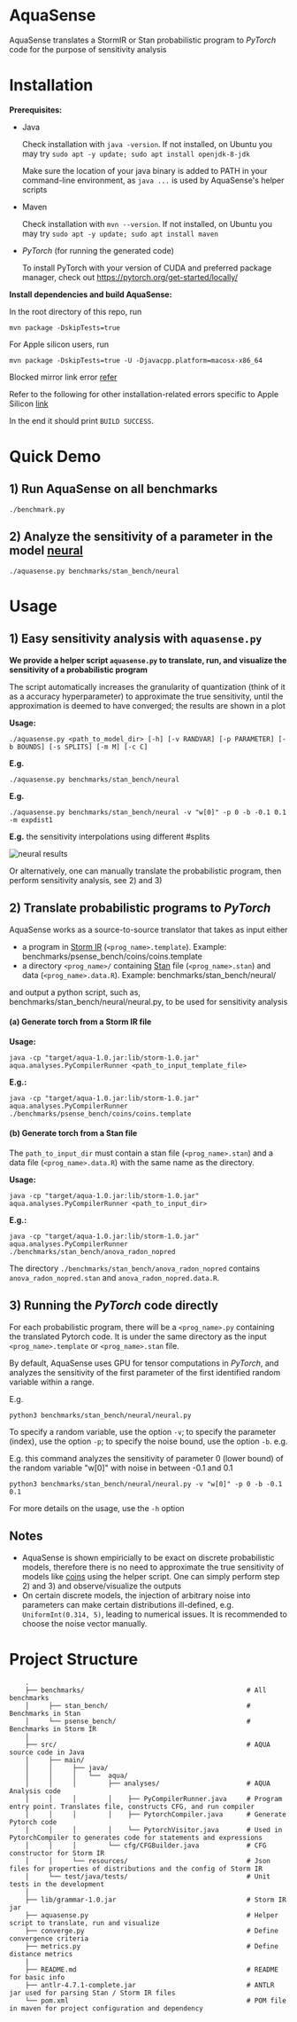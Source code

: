 # AquaSense

AquaSense translates a StormIR or Stan probabilistic program to *PyTorch* code for the purpose of sensitivity analysis

# Installation

**Prerequisites:**

* Java 

  Check installation with `java -version`. If not installed, on Ubuntu you may try `sudo apt -y update; sudo apt install openjdk-8-jdk`

  Make sure the location of your java binary is added to PATH in your command-line environment, as `java ...` is used by AquaSense's helper scripts

* Maven

  Check installation with `mvn --version`. If not installed, on Ubuntu you may try `sudo apt -y update; sudo apt install maven`
  
* *PyTorch* (for running the generated code)

  To install PyTorch with your version of CUDA and preferred package manager, check out https://pytorch.org/get-started/locally/


**Install dependencies and build AquaSense:**

In the root directory of this repo, run
    
    mvn package -DskipTests=true

For Apple silicon users, run 

    mvn package -DskipTests=true -U -Djavacpp.platform=macosx-x86_64

Blocked mirror link error [refer](https://stackoverflow.com/questions/67833372/getting-blocked-mirror-for-repositories-maven-error-even-after-adding-mirrors/67835542#67835542)

Refer to the following for other installation-related errors specific to Apple Silicon [link](https://community.konduit.ai/t/support-for-apple-silicon-m1/1168)

In the end it should print `BUILD SUCCESS`.

# Quick Demo

## 1) Run AquaSense on all benchmarks
```
./benchmark.py
```

## 2) Analyze the sensitivity of a parameter in the model [neural](benchmarks/stan_bench/neural/neural.stan)

```
./aquasense.py benchmarks/stan_bench/neural
```

# Usage

## 1) Easy sensitivity analysis with `aquasense.py`

**We provide a helper script `aquasense.py` to translate, run, and visualize the sensitivity of a probabilistic program**

The script automatically increases the granularity of quantization (think of it as a accuracy hyperparameter) to approximate the true sensitivity, until the approximation is deemed to have converged; the results are shown in a plot

**Usage:**

```
./aquasense.py <path_to_model_dir> [-h] [-v RANDVAR] [-p PARAMETER] [-b BOUNDS] [-s SPLITS] [-m M] [-c C]
```
**E.g.**
```
./aquasense.py benchmarks/stan_bench/neural
```

**E.g.**
```
./aquasense.py benchmarks/stan_bench/neural -v "w[0]" -p 0 -b -0.1 0.1 -m expdist1
```

**E.g.** the sensitivity interpolations using different #splits

![neural results](neural.png)

Or alternatively, one can manually translate the probabilistic program, then perform sensitivity analysis, see 2) and 3)
## 2) Translate probabilistic programs to *PyTorch*

AquaSense works as a source-to-source translator that takes as input either  
- a program in [Storm IR](https://misailo.cs.illinois.edu/papers/storm-fse19.pdf) (`<prog_name>.template`). Example: benchmarks/psense_bench/coins/coins.template
- a directory `<prog_name>/` containing [Stan](https://mc-stan.org/) file (`<prog_name>.stan`) and data (`<prog_name>.data.R`). Example: benchmarks/stan_bench/neural/

and output a python script, such as, benchmarks/stan_bench/neural/neural.py, to be used for sensitivity analysis

#### (a) Generate torch from a Storm IR file
**Usage:**
    
    java -cp "target/aqua-1.0.jar:lib/storm-1.0.jar" aqua.analyses.PyCompilerRunner <path_to_input_template_file>
    
**E.g.:**

    java -cp "target/aqua-1.0.jar:lib/storm-1.0.jar" aqua.analyses.PyCompilerRunner ./benchmarks/psense_bench/coins/coins.template
    

#### (b) Generate torch from a Stan file
The `path_to_input_dir` must contain a stan file (`<prog_name>.stan`) and a data file (`<prog_name>.data.R`) with the same name as the directory.

**Usage:**
    
    java -cp "target/aqua-1.0.jar:lib/storm-1.0.jar" aqua.analyses.PyCompilerRunner <path_to_input_dir>
    
**E.g.:**

    java -cp "target/aqua-1.0.jar:lib/storm-1.0.jar" aqua.analyses.PyCompilerRunner ./benchmarks/stan_bench/anova_radon_nopred

 The directory `./benchmarks/stan_bench/anova_radon_nopred` contains `anova_radon_nopred.stan` and `anova_radon_nopred.data.R`.


## 3) Running the *PyTorch* code directly

For each probabilistic program, there will be a `<prog_name>.py` containing the translated Pytorch code. It is under the same directory as the input `<prog_name>.template` or `<prog_name>.stan` file.

By default, AquaSense uses GPU for tensor computations in *PyTorch*, and analyzes the sensitivity of the first parameter of the first identified random variable within a range.

E.g.
```
python3 benchmarks/stan_bench/neural/neural.py
```

To specify a random variable, use the option `-v`; to specify the parameter (index), use the option `-p`; to specify the noise bound, use the option `-b`. e.g.

E.g. this command analyzes the sensitivity of parameter 0 (lower bound) of the random variable "w[0]" with noise in between -0.1 and 0.1
```
python3 benchmarks/stan_bench/neural/neural.py -v "w[0]" -p 0 -b -0.1 0.1
```

For more details on the usage, use the `-h` option

## Notes
* AquaSense is shown empiricially to be exact on discrete probabilistic models, therefore there is no need to approximate the true sensitivity of models like [coins](benchmarks/psense_bench/coins/coins.template) using the helper script. One can simply perform step 2) and 3) and observe/visualize the outputs
* On certain discrete models, the injection of arbitrary noise into parameters can make certain distributions ill-defined, e.g. `UniformInt(0.314, 5)`, leading to numerical issues. It is recommended to choose the noise vector manually.

# Project Structure

        .  
        ├── benchmarks/                                         # All benchmarks
        │     ├── stan_bench/                                   # Benchmarks in Stan
        │     └── psense_bench/                                 # Benchmarks in Storm IR
        │
        ├── src/                                                # AQUA source code in Java
        │     ├── main/                  
        │     │     ├── java/                       
        │     │     │   └──  aqua/ 
        │     │     │        ├── analyses/                      # AQUA Analysis code
        │     │     │        │    ├── PyCompilerRunner.java     # Program entry point. Translates file, constructs CFG, and run compiler
        │     │     │        │    ├── PytorchCompiler.java      # Generate Pytorch code
        │     │     │        │    └── PytorchVisitor.java       # Used in PytorchCompiler to generates code for statements and expressions
        │     │     │        └── cfg/CFGBuilder.java            # CFG constructor for Storm IR
        │     │     └── resources/                              # Json files for properties of distributions and the config of Storm IR
        │     └── test/java/tests/                              # Unit tests in the development
        │ 
        ├── lib/grammar-1.0.jar                                 # Storm IR jar 
        ├── aquasense.py                                        # Helper script to translate, run and visualize 
        ├── converge.py                                         # Define convergence criteria
        ├── metrics.py                                          # Define distance metrics
        |
        ├── README.md                                           # README for basic info  
        ├── antlr-4.7.1-complete.jar                            # ANTLR jar used for parsing Stan / Storm IR files
        └── pom.xml                                             # POM file in maven for project configuration and dependency

